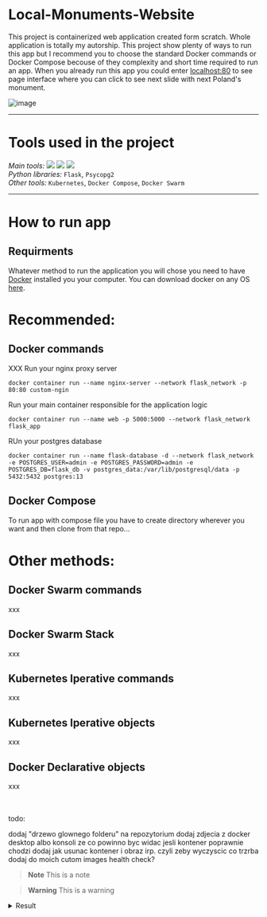# Local-Monuments-Website
This project is containerized web application created form scratch. Whole application is totally my autorship. This project show plenty of ways to run this app but I recommend you to choose the standard Docker commands or Docker Compose becouse of they complexity and short time required to run an app. When you already run this app you could enter [localhost:80](https://localhost:80) to see page interface where you can click to see next slide with next Poland's monument.
 
![image](https://user-images.githubusercontent.com/90647840/174489265-b7abd087-1823-4bcd-9f2d-d313f2702a20.png) 

---

# Tools used in the project
*Main tools:* [![](https://img.shields.io/badge/Python-C1E1C1?style=for-the-badge&logo=Python&logoColor=blue)](https://www.python.org/) [![](https://img.shields.io/badge/PostgreSQL-FFFFFF?style=for-the-badge&logo=PostgreSQL&logoColor=blue)](https://www.python.org/) [![](https://img.shields.io/badge/Docker-FFFFFF?style=for-the-badge&logo=Docker&logoColor=blue)](https://www.docker.com/) <br>
*Python libraries:* `Flask`, `Psycopg2` <br>
*Other tools:* `Kubernetes`, `Docker Compose`, `Docker Swarm`

---

# How to run app

## Requirments
Whatever method to run the application you will chose you need to have [Docker](https://www.docker.com/) installed you your computer. You can download docker on any OS [here](https://docs.docker.com/get-docker/).

# Recommended:
## Docker commands
XXX
Run your nginx proxy server
```shell
docker container run --name nginx-server --network flask_network -p 80:80 custom-ngin
```

Run your main container responsible for the application logic

```shell
docker container run --name web -p 5000:5000 --network flask_network flask_app
```

RUn your postgres database
```shell
docker container run --name flask-database -d --network flask_network -e POSTGRES_USER=admin -e POSTGRES_PASSWORD=admin -e POSTGRES_DB=flask_db -v postgres_data:/var/lib/postgresql/data -p 5432:5432 postgres:13
```


## Docker Compose

To run app with compose file you have to create directory wherever you want and then clone from that repo...

# Other methods:
## Docker Swarm commands
xxx

## Docker Swarm Stack
xxx

## Kubernetes Iperative commands
xxx

## Kubernetes Iperative objects
xxx

## Docker Declarative objects
xxx



<br>
<br>
todo:

dodaj "drzewo glownego folderu" na repozytorium
dodaj zdjecia z docker desktop albo konsoli ze co powinno byc widac jesli kontener poprawnie chodzi
dodaj jak usunac kontener i obraz irp. czyli zeby wyczyscic co trzrba
dodaj do moich cutom images health check?

> **Note**
> This is a note

> **Warning**
> This is a warning

<details>
<summary>Result</summary>

https://user-images.githubusercontent.com/1161307/171013513-95f18734-233d-45d3-aaf5-d6aec687db0e.mov

</details>
